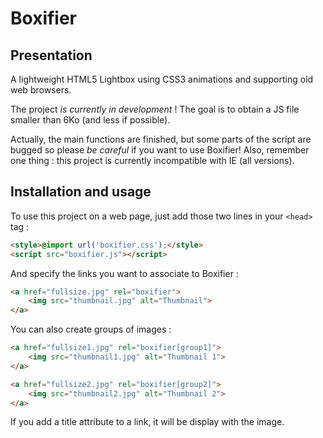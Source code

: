 # Boxifier

## Presentation

A lightweight HTML5 Lightbox using CSS3 animations and supporting old web browsers.

The project _is currently in development_ ! The goal is to obtain a JS file smaller than 6Ko (and less if possible).

Actually, the main functions are finished, but some parts of the script are bugged so please _be careful_ if you want to use Boxifier! Also, remember one thing : this project is currently incompatible with IE (all versions).

## Installation and usage

To use this project on a web page, just add those two lines in your `<head>` tag :

```html
<style>@import url('boxifier.css');</style>
<script src="boxifier.js"></script>
```

And specify the links you want to associate to Boxifier :

```html
<a href="fullsize.jpg" rel="boxifier">
    <img src="thumbnail.jpg" alt="Thumbnail">
</a>
```

You can also create groups of images :

```html
<a href="fullsize1.jpg" rel="boxifier[group1]">
    <img src="thumbnail1.jpg" alt="Thumbnail 1">
</a>

<a href="fullsize2.jpg" rel="boxifier[group2]">
    <img src="thumbnail2.jpg" alt="Thumbnail 2">
</a>
```

If you add a title attribute to a link, it will be display with the image.